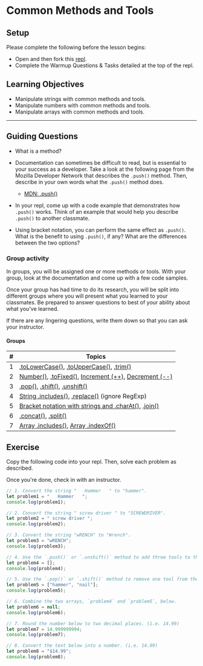 # Common Methods and Tools

## Setup

Please complete the following before the lesson begins:

- Open and then fork this [repl](https://replit.com/@Pursuit/Warmup-Common-Methods-and-Tools#index.js).
- Complete the Warmup Questions & Tasks detailed at the top of the repl.

## Learning Objectives

- Manipulate strings with common methods and tools.
- Manipulate numbers with common methods and tools.
- Manipulate arrays with common methods and tools.

---

## Guiding Questions

- What is a method?

- Documentation can sometimes be difficult to read, but is essential to your success as a developer. Take a look at the following page from the Mozilla Developer Network that describes the `.push()` method. Then, describe in your own words what the `.push()` method does.

  - [MDN: .push()](https://developer.mozilla.org/en-US/docs/Web/JavaScript/Reference/Global_Objects/Array/push)

- In your repl, come up with a code example that demonstrates how `.push()` works. Think of an example that would help you describe `.push()` to another classmate.

- Using bracket notation, you can perform the same effect as `.push()`. What is the benefit to using `.push()`, if any? What are the differences between the two options?

### Group activity

In groups, you will be assigned one or more methods or tools. With your group, look at the documentation and come up with a few code samples.

Once your group has had time to do its research, you will be split into different groups where you will present what you learned to your classmates. Be prepared to answer questions to best of your ability about what you've learned.

If there are any lingering questions, write them down so that you can ask your instructor.

#### Groups

| #   | Topics                                                                                            |
| --- | ------------------------------------------------------------------------------------------------- |
| 1   | [.toLowerCase()][lowercase], [.toUpperCase()][uppercase], [.trim()][trim]                         |
| 2   | [Number()][number], [.toFixed()][fixed], [Increment (++)][increment], [Decrement (--)][decrement] |
| 3   | [.pop()][pop], [.shift()][shift], [.unshift()][unshift]                                           |
| 4   | [String .includes()][string-includes], [.replace()][replace] (ignore RegExp)                      |
| 5   | [Bracket notation with strings and .charAt()][character-at], [.join()][join]                      |
| 6   | [.concat()][concat], [.split()][split]                                                            |
| 7   | [Array .includes()][array-includes], [Array .indexOf()][array-index-of]                           |

[lowercase]: https://developer.mozilla.org/en-US/docs/Web/JavaScript/Reference/Global_Objects/String/toLowerCase
[uppercase]: https://developer.mozilla.org/en-US/docs/Web/JavaScript/Reference/Global_Objects/String/toUpperCase
[trim]: http://mozilla.orghttps://developer.mozilla.org/en-US/docs/Web/JavaScript/Reference/Global_Objects/String/trim
[number]: https://developer.mozilla.org/en-US/docs/Web/JavaScript/Reference/Global_Objects/Number#function_syntax
[fixed]: https://developer.mozilla.org/en-US/docs/Web/JavaScript/Reference/Global_Objects/Number/toFixed
[pop]: https://developer.mozilla.org/en-US/docs/Web/JavaScript/Reference/Global_Objects/Array/pop
[shift]: https://developer.mozilla.org/en-US/docs/Web/JavaScript/Reference/Global_Objects/Array/shift
[unshift]: https://developer.mozilla.org/en-US/docs/Web/JavaScript/Reference/Global_Objects/Array/unshift
[string-includes]: https://developer.mozilla.org/en-US/docs/Web/JavaScript/Reference/Global_Objects/String/includes
[replace]: https://developer.mozilla.org/en-US/docs/Web/JavaScript/Reference/Global_Objects/String/replace
[character-at]: https://developer.mozilla.org/en-US/docs/Web/JavaScript/Reference/Global_Objects/String#character_access
[join]: https://developer.mozilla.org/en-US/docs/Web/JavaScript/Reference/Global_Objects/Array/join
[concat]: https://developer.mozilla.org/en-US/docs/Web/JavaScript/Reference/Global_Objects/Array/concat
[split]: https://developer.mozilla.org/en-US/docs/Web/JavaScript/Reference/Global_Objects/String/split
[increment]: https://developer.mozilla.org/en-US/docs/Web/JavaScript/Reference/Operators/Increment
[decrement]: https://developer.mozilla.org/en-US/docs/Web/JavaScript/Reference/Operators/Decrement
[array-includes]: https://developer.mozilla.org/en-US/docs/Web/JavaScript/Reference/Global_Objects/Array/includes
[array-index-of]: https://developer.mozilla.org/en-US/docs/Web/JavaScript/Reference/Global_Objects/Array/indexOf

## Exercise

Copy the following code into your repl. Then, solve each problem as described.

Once you're done, check in with an instructor.

```js
// 1. Convert the string "   Hammer   " to "hammer".
let problem1 = "   Hammer   ";
console.log(problem1);

// 2. Convert the string " screw driver " to "SCREWDRIVER".
let problem2 = " screw driver ";
console.log(problem2);

// 3. Convert the string "wRENCH" to "Wrench".
let problem3 = "wRENCH";
console.log(problem3);

// 4. Use the `.push()` or `.unshift()` method to add three tools to the array.
let problem4 = [];
console.log(problem4);

// 5. Use the `.pop()` or `.shift()` method to remove one tool from the array.
let problem5 = ["hammer", "nail"];
console.log(problem5);

// 6. Combine the two arrays, `problem4` and `problem5`, below.
let problem6 = null;
console.log(problem6);

// 7. Round the number below to two decimal places. (i.e. 14.99)
let problem7 = 14.999999994;
console.log(problem7);

// 8. Convert the text below into a number. (i.e. 14.99)
let problem8 = "$14.99";
console.log(problem8);
```
